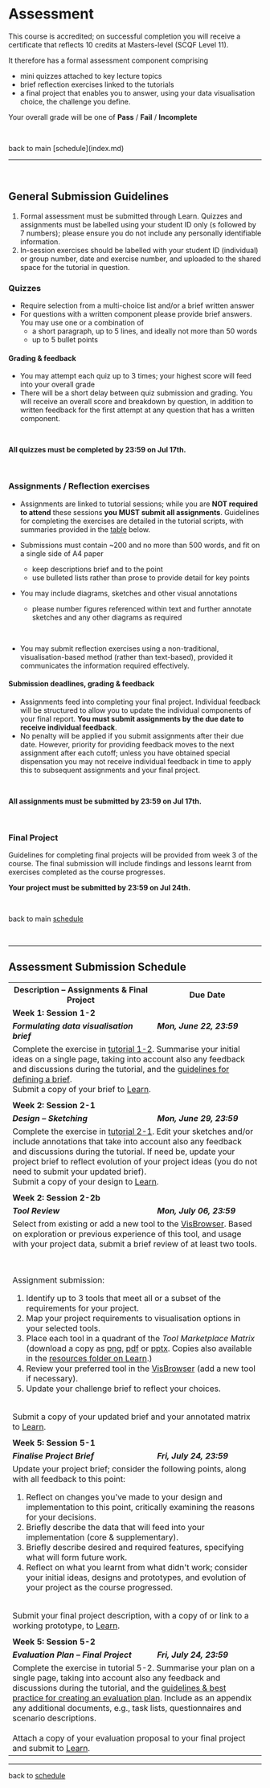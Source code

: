 # Assessment

This course is accredited; on successful completion you will receive a certificate that reflects 10 credits at Masters-level (SCQF Level 11). 

It therefore has a formal assessment component comprising
  * mini quizzes attached to key lecture topics
  * brief reflection exercises linked to the tutorials  <!-- [reflection exercises](reflection_exercises) linked to the tutorials -->  
  * a final project that enables you to answer, using your data visualisation choice, the challenge you define.

Your overall grade will be one of __Pass__ / __Fail__ / __Incomplete__

<p>&nbsp;</p>
back to main [schedule](index.md) 

***

<p>&nbsp;</p>


## General Submission Guidelines

1. Formal assessment must be submitted through Learn. Quizzes and assignments must be labelled using your student ID only (s followed by 7 numbers); please ensure you do not include any personally identifiable information. 
1. In-session exercises should be labelled with your student ID  (individual)  or group number, date and exercise number, and uploaded to the shared space for the tutorial in question. 

### Quizzes
 * Require selection from a multi-choice list and/or a brief written answer
 * For questions with a written component please provide brief answers. You may use one or a combination of 
   * a short paragraph, up to 5 lines, and ideally not more than 50 words
   * up to 5 bullet points
 
#### Grading &amp; feedback
 * You may attempt each quiz up to 3 times; your highest score will feed into your overall grade
 * There will be a short delay between quiz submission and grading. You will receive an overall score and breakdown by question, in addition to written feedback for the first attempt at any question that has a written component.
<br />

**All quizzes must be completed by 23:59 on Jul 17th.**
<p>&nbsp;</p>


<a name = "guidelines_reflection_exercises"></a>
### Assignments / Reflection exercises
 * Assignments are linked to tutorial sessions; while you are **NOT required to attend** these sessions **you MUST submit all assignments**. Guidelines for completing the exercises are detailed in the tutorial scripts, with summaries provided in the <a href="summaries_reflection_exercises">table</a> below. 

 * Submissions must contain ~200 and no more than 500 words, and fit on a single side of A4 paper
   * keep descriptions brief and to the point
   * use bulleted lists rather than prose to provide detail for key points
 * You may include diagrams, sketches and other visual annotations
   * please number figures referenced within text and further annotate sketches and any other diagrams as required
 <br />
  
 * You may submit reflection exercises using a non-traditional, visualisation-based method (rather than text-based), provided it communicates the information required effectively.

#### Submission deadlines, grading &amp; feedback
 * Assignments feed into completing your final project. Individual feedback will be structured to allow you to update the individual components of your final report. **You must submit assignments by the due date to receive individual feedback**. 
 * No penalty will be applied if you submit assignments after their due date. However, priority for providing feedback moves to the next assignment after each cutoff; unless you have obtained special dispensation you may not receive individual feedback in time to apply this to subsequent assignments and your final project.
<br />
 
**All assignments must be submitted by 23:59 on Jul 17th.**
<p>&nbsp;</p>

 
<a name = "guidelines_final_project"></a>
### Final Project

Guidelines for completing final projects will be provided from week 3 of the course. The final submission will include findings and lessons learnt from exercises completed as the course progresses.

**Your project must be submitted by 23:59 on Jul 24th.**
<p>&nbsp;</p>

back to main [schedule](index.md)  

<!-- 
[Lectures](lectures.md)  
[Tutorials](utorials.md)
 -->
 
<p>&nbsp;</p>

***

<a name = "summaries_reflection_exercises"></a>
## Assessment Submission Schedule

<table width = "90%">
  <tr>
    <th>Description &ndash; Assignments &amp; Final Project</th>
    <th width = "200px">Due Date</th>
  </tr><tr style = "vertical-align:top;">
    <td colspan = "2">
      <a name = "1-1"></a>
      <b>Week 1: Session 1-2</b>
    </td>
  </tr><tr style = "vertical-align:top;font: italic bold">
    <td><b><i>Formulating data visualisation brief</i></b></td>
    <td><b><i>Mon, June 22, 23:59</i></b></td>
  </tr><tr style = "vertical-align:top;">
    <td colspan = "2">
     Complete the exercise in <a href="tutorials.html#1-2a">tutorial 1-2</a>. Summarise your initial ideas on a single page, taking into account also any feedback and discussions during the tutorial, and the <a href="tutorials.html#guidelines_defining_project_brief">guidelines for defining a brief</a>.<br/>
      Submit a copy of your brief to <a href="https://bit.ly/submission_reflection_exercises">Learn</a>.
    </td>
  </tr><tr style = "vertical-align:top;font: italic bold">
    <td colspan = "2"> </td>
  </tr><tr style = "vertical-align:top;font: italic bold">
    <td colspan = "2">
      <a name = "2-1"></a>
      <b>Week 2: Session 2-1</b></td>
  </tr><tr style = "vertical-align:top;">
    <td><b><i>Design &ndash; Sketching</i></b></td>
    <td><b><i>Mon, June 29, 23:59</i></b></td>
  </tr><tr style = "vertical-align:top;">
    <td colspan = "2">
     Complete the exercise in <a href="tutorials_week_2.md#2-1">tutorial 2-1</a>. Edit your sketches and/or include annotations that take into account also any feedback and discussions during the tutorial. If need be, update your project brief to reflect evolution of your project ideas (you do not need to submit your updated brief).<br/>
      Submit a copy of your design to <a href="https://bit.ly/submission_reflection_exercises">Learn</a>. 
    </td>
  </tr><tr style = "vertical-align:top;font: italic bold">
    <td colspan = "2"> </td>
  </tr><tr style = "vertical-align:top;font: italic bold">
    <td colspan = "2">
      <a name = "2-2b"></a>
      <b>Week 2: Session 2-2b</b></td>
  </tr><tr style = "vertical-align:top;">
    <td><b><i>Tool Review</i></b></td>
    <td><b><i>Mon, July 06, 23:59</i></b></td>
  </tr><tr style = "vertical-align:top;">
    <td colspan = "2">
     Select from existing or add a new tool to the <a href="https://vistools.net">VisBrowser</a>. Based on exploration or previous experience of this tool, and usage with your project data, submit a brief review of at least two tools.<p>&nbsp;</p>
     Assignment submission: <br />
     <ol>
      <li>Identify up to 3 tools that meet all or a subset of the requirements for your project.</li>
      <li>Map your project requirements to visualisation options in your selected tools.</li>
      <li>Place each tool in a quadrant of the <i>Tool Marketplace Matrix</i> (download a copy as <a href="files/tool_marketplace_matrix.png">png</a>, <a href="files/tool_marketplace_matrix.pdf">pdf</a> or <a href="files/tool_marketplace_matrix.pptx">pptx</a>. Copies also available in the <a href="https://bit.ly/sfcdv_additional_resources">resources folder on Learn</a>.)</li>
      <li>Review your preferred tool in the <a href="https://vistools.net">VisBrowser</a> (add a new tool if necessary).</li>
      <li>Update your challenge brief to reflect your choices.</li>
     </ol>
     <br/>
      Submit a copy of your updated brief and your annotated matrix to <a href="https://bit.ly/submission_reflection_exercises">Learn</a>.
    </td>
  </tr><tr style = "vertical-align:top;font: italic bold">
    <td colspan = "2"> </td>
  </tr><tr style = "vertical-align:top;font: italic bold">
    <td colspan = "2">
      <a name = "5-1"></a>
      <b>Week 5: Session 5-1</b></td>
  </tr><tr style = "vertical-align:top;">
    <td><b><i>Finalise Project Brief</i></b></td>
    <td><b><i>Fri, July 24, 23:59</i></b></td>
  </tr><tr style = "vertical-align:top;">
    <td colspan = "2">
      Update your project brief; consider the following points, along with all feedback to this point:
      <ol>
        <li>Reflect on changes you've made to your design and implementation to this point, critically examining the reasons for your decisions.</li>
        <li>Briefly describe the data that will feed into your implementation (core & supplementary).</li>
        <li>Briefly describe desired and required features, specifying what will form future work.</li>
        <li>Reflect on what you learnt from what didn't work; consider your initial ideas, designs and prototypes, and evolution of your project as the course progressed.</li> 
      </ol>
    <br/>
      Submit your final project description, with a copy of or link to a working prototype, to <a href="https://bit.ly/final_project_submission">Learn</a>.
    </td>
  </tr><tr style = "vertical-align:top;font: italic bold">
    <td colspan = "2"> </td>
  </tr><tr style = "vertical-align:top;font: italic bold">
    <td colspan = "2">
      <a name = "5-2"></a>
      <b>Week 5: Session 5-2</b></td>
  </tr><tr style = "vertical-align:top;">
    <td><b><i>Evaluation Plan &ndash; Final Project</i></b></td>
    <td><b><i>Fri, July 24, 23:59</i></b></td>
  </tr><tr style = "vertical-align:top;">
    <td colspan = "2">
     Complete the exercise in <!-- a href="tutorials.html#5-2" -->tutorial 5-2<!-- /a -->.  Summarise your plan on a single page, taking into account also any feedback and discussions during the tutorial, and the <a href="tutorials_week_5.html#guidelines_evaluation_plan">guidelines & best practice for creating an evaluation plan</a>. Include as an appendix any additional documents, e.g., task lists, questionnaires and scenario descriptions.
     <br/><br/>
     Attach a copy of your evaluation proposal to your final project and submit to <a href="https://bit.ly/final_project_submission">Learn</a>.
    </td>
  </tr>
</table>

***

back to [schedule](index.md)
